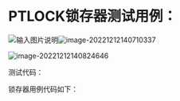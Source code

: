 # PTLOCK锁存器测试用例：

![输入图片说明](https://github.com/2833034152/my_pictures.git)![image-20221212140710337](https://typora-bucket-1304106066.cos.ap-shanghai.myqcloud.com/typoraimage-20221212140710337.png)

![image-20221212140824646](https://typora-bucket-1304106066.cos.ap-shanghai.myqcloud.com/typoraimage-20221212140824646.png)

测试代码：

锁存器用例代码如下：






<!--stackedit_data:
eyJoaXN0b3J5IjpbMTUyNTg0NDE3MiwtMTUwMDM3MDY1NCw1OT
QxMjIzNjcsODA1MzUwNTE5XX0=
-->